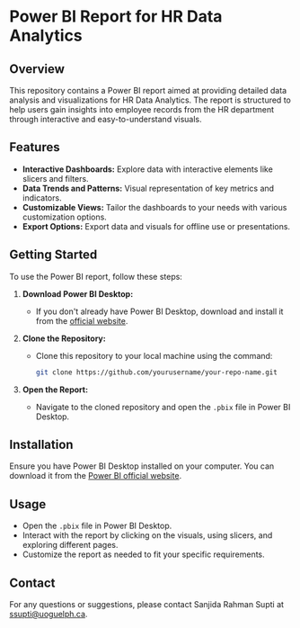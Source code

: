 # Power BI Report for HR Data Analytics

## Overview
This repository contains a Power BI report aimed at providing detailed data analysis and visualizations for HR Data Analytics. 
The report is structured to help users gain insights into employee records from the HR department through interactive and easy-to-understand visuals.

## Features
- **Interactive Dashboards:** Explore data with interactive elements like slicers and filters.
- **Data Trends and Patterns:** Visual representation of key metrics and indicators.
- **Customizable Views:** Tailor the dashboards to your needs with various customization options.
- **Export Options:** Export data and visuals for offline use or presentations.

## Getting Started
To use the Power BI report, follow these steps:

1. **Download Power BI Desktop:**
   - If you don't already have Power BI Desktop, download and install it from the [official website](https://powerbi.microsoft.com/desktop/).

2. **Clone the Repository:**
   - Clone this repository to your local machine using the command:
     ```bash
     git clone https://github.com/yourusername/your-repo-name.git
     ```

3. **Open the Report:**
   - Navigate to the cloned repository and open the `.pbix` file in Power BI Desktop.

## Installation
Ensure you have Power BI Desktop installed on your computer. You can download it from the [Power BI official website](https://powerbi.microsoft.com/desktop/).

## Usage
- Open the `.pbix` file in Power BI Desktop.
- Interact with the report by clicking on the visuals, using slicers, and exploring different pages.
- Customize the report as needed to fit your specific requirements.

## Contact
For any questions or suggestions, please contact Sanjida Rahman Supti at ssupti@uoguelph.ca.
